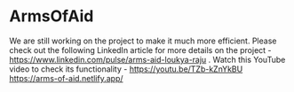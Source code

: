 # ArmsOfAid
We are still working on the project to make it much more efficient. Please check out the following LinkedIn article for more details on the project - https://www.linkedin.com/pulse/arms-aid-loukya-raju . Watch this YouTube video to check its functionality - https://youtu.be/TZb-kZnYkBU
https://arms-of-aid.netlify.app/
